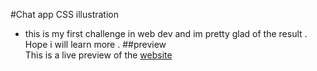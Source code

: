 #Chat app CSS illustration 

- this is my first challenge  in web dev and im pretty glad of the result . Hope i will learn more .
##preview  
This is a live preview of the [website]([https://github.com/amine-ok/Chat-app-CSS-illustration-solution](https://amine-ok.github.io/Chat-app-CSS-illustration-solution/))
